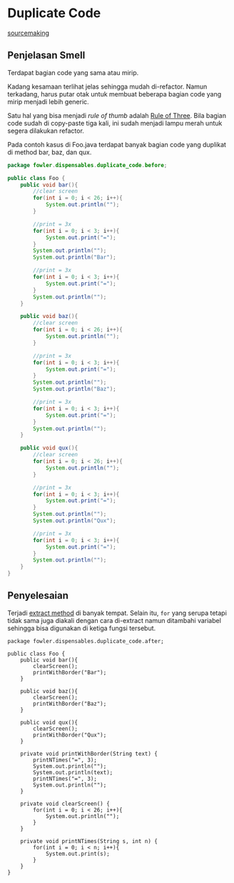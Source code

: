 # Duplicate Code

[sourcemaking](https://sourcemaking.com/refactoring/smells/duplicate-code)

## Penjelasan Smell

Terdapat bagian code yang sama atau mirip.

Kadang kesamaan terlihat jelas sehingga mudah di-refactor. Namun terkadang, harus putar otak untuk membuat beberapa bagian code yang mirip menjadi lebih generic.

Satu hal yang bisa menjadi _rule of thumb_ adalah [Rule of Three](<https://en.wikipedia.org/wiki/Rule_of_three_(computer_programming)>). Bila bagian code sudah di copy-paste tiga kali, ini sudah menjadi lampu merah untuk segera dilakukan refactor.

Pada contoh kasus di <github-url to="before/Foo.java">Foo.java</github-url> terdapat banyak bagian code yang duplikat di method bar, baz, dan qux.

<Tabs>
<Tab name="Foo" text="Foo.java" :max-height="450">

```java
package fowler.dispensables.duplicate_code.before;

public class Foo {
	public void bar(){
		//clear screen
		for(int i = 0; i < 26; i++){
			System.out.println("");
		}

		//print = 3x
		for(int i = 0; i < 3; i++){
			System.out.print("=");
		}
		System.out.println("");
		System.out.println("Bar");

		//print = 3x
		for(int i = 0; i < 3; i++){
			System.out.print("=");
		}
		System.out.println("");
	}

	public void baz(){
		//clear screen
		for(int i = 0; i < 26; i++){
			System.out.println("");
		}

		//print = 3x
		for(int i = 0; i < 3; i++){
			System.out.print("=");
		}
		System.out.println("");
		System.out.println("Baz");

		//print = 3x
		for(int i = 0; i < 3; i++){
			System.out.print("=");
		}
		System.out.println("");
	}

	public void qux(){
		//clear screen
		for(int i = 0; i < 26; i++){
			System.out.println("");
		}

		//print = 3x
		for(int i = 0; i < 3; i++){
			System.out.print("=");
		}
		System.out.println("");
		System.out.println("Qux");

		//print = 3x
		for(int i = 0; i < 3; i++){
			System.out.print("=");
		}
		System.out.println("");
	}
}
```

</Tab>
</Tabs>

## Penyelesaian

Terjadi [extract method](https://sourcemaking.com/refactoring/extract-method) di banyak tempat. Selain itu, `for` yang serupa tetapi tidak sama juga diakali dengan cara di-extract namun ditambahi variabel sehingga bisa digunakan di ketiga fungsi tersebut.

```java{5-6,10-11,15-16}
package fowler.dispensables.duplicate_code.after;

public class Foo {
	public void bar(){
		clearScreen();
		printWithBorder("Bar");
	}

	public void baz(){
		clearScreen();
		printWithBorder("Baz");
	}

	public void qux(){
		clearScreen();
		printWithBorder("Qux");
	}

	private void printWithBorder(String text) {
		printNTimes("=", 3);
		System.out.println("");
		System.out.println(text);
		printNTimes("=", 3);
		System.out.println("");
	}

	private void clearScreen() {
		for(int i = 0; i < 26; i++){
			System.out.println("");
		}
	}

	private void printNTimes(String s, int n) {
		for(int i = 0; i < n; i++){
			System.out.print(s);
		}
	}
}
```
